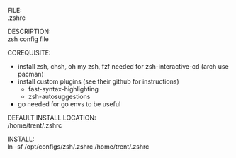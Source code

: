 FILE:  
.zshrc  

DESCRIPTION:  
zsh config file  

COREQUISITE:  
* install zsh, chsh, oh my zsh, fzf needed for zsh-interactive-cd (arch use pacman)  
* install custom plugins (see their github for instructions)  
	- fast-syntax-highlighting  
 	- zsh-autosuggestions  
* go needed for go envs to be useful  

DEFAULT INSTALL LOCATION:  
/home/trent/.zshrc  

INSTALL:   
ln -sf /opt/configs/zsh/.zshrc /home/trent/.zshrc  


